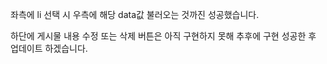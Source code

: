 좌측에 li 선택 시 우측에 해당 data값 불러오는 것까진 성공했습니다.

하단에 게시물 내용 수정 또는 삭제 버튼은 아직 구현하지 못해 
추후에 구현 성공한 후 업데이트 하겠습니다.
